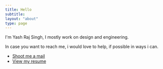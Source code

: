 ```yaml
---
title: Hello
subtitle: 
layout: "about"
type: page
---
```


I'm Yash Raj Singh, I mostly work on design and engineering. 

In case you want to reach me, i would love to help, if possible in ways i can.

* [Shoot me a mail](mailto:mail.yashrajsingh@gmail.com)
* [View my resume](/documents/resume.pdf)
